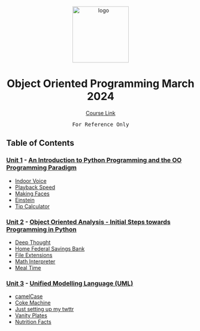 <br>

<p align="center">
<img src="https://www.romstorprojects.co.uk/wp-content/uploads/university-of-essex-logo.png?x73654" alt="logo" height="150"/>
</p>

<h1 align="center">
Object Oriented Programming March 2024
</h1>

<p align="center">
  <a href="#">Course Link</a>
</p>

<pre align="center">
For Reference Only
</pre>

## Table of Contents
### [Unit 1](/Unit01/) - [An Introduction to Python Programming and the OO Programming Paradigm](https://www.my-course.co.uk/course/view.php?id=11400&section=8)
- [Indoor Voice](/Week%200/Indoor%20Voice)
- [Playback Speed](/Week%200/Playback%20Speed)
- [Making Faces](/Week%200/Making%20Faces)
- [Einstein](/Week%200/Einstein)
- [Tip Calculator](/Week%200/Tip%20Calculator)

### [Unit 2](/Unit02/) - [Object Oriented Analysis - Initial Steps towards Programming in Python](https://www.my-course.co.uk/course/view.php?id=11400&section=9)
- [Deep Thought](/Week%201/Deep%20Thought)
- [Home Federal Savings Bank](/Week%201/Home%20Federal%20Savings%20Bank)
- [File Extensions](/Week%201/File%20Extensions)
- [Math Interpreter](/Week%201/Math%20Interpreter)
- [Meal Time](/Week%201/Meal%20Time)

### [Unit 3](/Unit03/) - [Unified Modelling Language (UML)](https://www.my-course.co.uk/course/view.php?id=11400&section=10)
- [camelCase](/Week%202/Camel%20Case)
- [Coke Machine](/Week%202/Coke%20Machine)
- [Just setting up my twttr](/Week%202/Just%20setting%20up%20my%20twttr)
- [Vanity Plates](/Week%202/Vanity%20Plates)
- [Nutrition Facts](/Week%202/Nutrition%20Facts)
